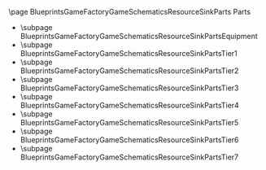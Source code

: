 \page BlueprintsGameFactoryGameSchematicsResourceSinkParts Parts
- \subpage BlueprintsGameFactoryGameSchematicsResourceSinkPartsEquipment
- \subpage BlueprintsGameFactoryGameSchematicsResourceSinkPartsTier1
- \subpage BlueprintsGameFactoryGameSchematicsResourceSinkPartsTier2
- \subpage BlueprintsGameFactoryGameSchematicsResourceSinkPartsTier3
- \subpage BlueprintsGameFactoryGameSchematicsResourceSinkPartsTier4
- \subpage BlueprintsGameFactoryGameSchematicsResourceSinkPartsTier5
- \subpage BlueprintsGameFactoryGameSchematicsResourceSinkPartsTier6
- \subpage BlueprintsGameFactoryGameSchematicsResourceSinkPartsTier7
